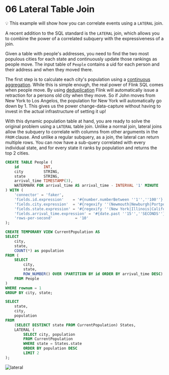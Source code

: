# 06 Lateral Table Join

:bulb: This example will show how you can correlate events using a `LATERAL` join.

A recent addition to the SQL standard is the `LATERAL` join, which allows you to combine 
the power of a correlated subquery with the expressiveness of a join. 

Given a table with people's addresses, you need to find the two most populous cities
for each state and continuously update those rankings as people move. The input table
of `People` contains a uid for each person and their address and when they moved there.

The first step is to calculate each city's population using a [continuous aggregation](.../foundations/05/05_group_by.md).
While this is simple enough, the real power of Flink SQL comes when people move. By using
[deduplication](.../aggregations-and-analytics/06/06_dedup.md) Flink will automatically issue a retraction for a persons old city when 
they move. So if John moves from New York to Los Angelos, the population for New York will 
automatically go down by 1. This gives us the power change-data-capture without having
to invest in the actual infrastructure of setting it up!

With this dynamic population table at hand, you are ready to solve the original problem using a `LATERAL` table join.
Unlike a normal join, lateral joins allow the subquery to correlate with columns from other arguments in the `FROM` clause. And unlike a regular subquery, as a join, the lateral can return multiple rows.
You can now have a sub-query correlated with every individual state, and for every state it ranks by population and returns the top 2 cities.

```sql
CREATE TABLE People (
    id           INT,
    city         STRING,
    state        STRING,
    arrival_time TIMESTAMP(3),
    WATERMARK FOR arrival_time AS arrival_time - INTERVAL '1' MINUTE 
) WITH (
    'connector' = 'faker',
    'fields.id.expression'    = '#{number.numberBetween ''1'',''100''}',
    'fields.city.expression'  = '#{regexify ''(Newmouth|Newburgh|Portport|Southfort|Springfield){1}''}',
    'fields.state.expression' = '#{regexify ''(New York|Illinois|California|Washington){1}''}',
    'fields.arrival_time.expression' = '#{date.past ''15'',''SECONDS''}',
    'rows-per-second'          = '10'
); 

CREATE TEMPORARY VIEW CurrentPopulation AS
SELECT 
    city,
    state,
    COUNT(*) as population
FROM (
    SELECT
        city,
        state,
        ROW_NUMBER() OVER (PARTITION BY id ORDER BY arrival_time DESC) AS rownum
    FROM People
)
WHERE rownum = 1
GROUP BY city, state;

SELECT
    state,
    city,
    population
FROM 
    (SELECT DISTINCT state FROM CurrentPopulation) States,
    LATERAL (
        SELECT city, population
        FROM CurrentPopulation
        WHERE state = States.state
        ORDER BY population DESC
        LIMIT 2
);
```

![lateral](https://user-images.githubusercontent.com/23521087/105504738-6bfeb000-5cc8-11eb-9517-1242dfa87bb4.gif)
